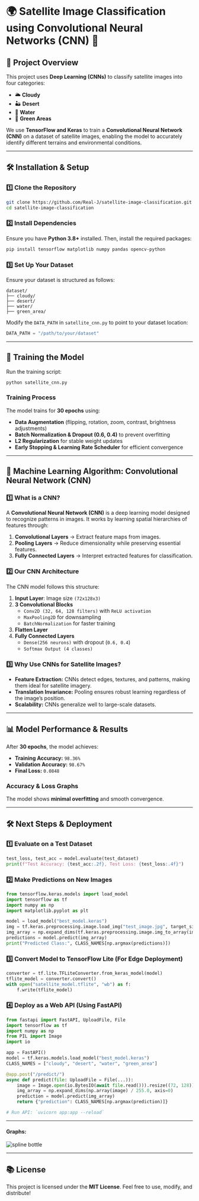 # 🌍 Satellite Image Classification using Convolutional Neural Networks (CNN) 🚀

## 📌 Project Overview
This project uses **Deep Learning (CNNs)** to classify satellite images into four categories:
- 🌥 **Cloudy**
- 🏜 **Desert**
- 🌊 **Water**
- 🌿 **Green Areas**

We use **TensorFlow and Keras** to train a **Convolutional Neural Network (CNN)** on a dataset of satellite images, enabling the model to accurately identify different terrains and environmental conditions.

---

## 🛠 Installation & Setup
### **1️⃣ Clone the Repository**
```sh
git clone https://github.com/Real-J/satellite-image-classification.git
cd satellite-image-classification
```

### **2️⃣ Install Dependencies**
Ensure you have **Python 3.8+** installed. Then, install the required packages:
```sh
pip install tensorflow matplotlib numpy pandas opencv-python
```

### **3️⃣ Set Up Your Dataset**
Ensure your dataset is structured as follows:
```
dataset/
├── cloudy/
├── desert/
├── water/
├── green_area/
```
Modify the `DATA_PATH` in `satellite_cnn.py` to point to your dataset location:
```python
DATA_PATH = "/path/to/your/dataset"
```

---

## 🚀 Training the Model
Run the training script:
```sh
python satellite_cnn.py
```

### **Training Process**
The model trains for **30 epochs** using:
- **Data Augmentation** (flipping, rotation, zoom, contrast, brightness adjustments)
- **Batch Normalization & Dropout (0.6, 0.4)** to prevent overfitting
- **L2 Regularization** for stable weight updates
- **Early Stopping & Learning Rate Scheduler** for efficient convergence

---

## 🧠 Machine Learning Algorithm: Convolutional Neural Network (CNN)
### **1️⃣ What is a CNN?**
A **Convolutional Neural Network (CNN)** is a deep learning model designed to recognize patterns in images. It works by learning spatial hierarchies of features through:
1. **Convolutional Layers** → Extract feature maps from images.
2. **Pooling Layers** → Reduce dimensionality while preserving essential features.
3. **Fully Connected Layers** → Interpret extracted features for classification.

### **2️⃣ Our CNN Architecture**
The CNN model follows this structure:
1. **Input Layer**: Image size `(72x128x3)`
2. **3 Convolutional Blocks**
   - `Conv2D (32, 64, 128 filters)` with `ReLU activation`
   - `MaxPooling2D` for downsampling
   - `BatchNormalization` for faster training
3. **Flatten Layer**
4. **Fully Connected Layers**
   - `Dense(256 neurons)` with dropout (`0.6, 0.4`)
   - `Softmax Output (4 classes)`

### **3️⃣ Why Use CNNs for Satellite Images?**
- **Feature Extraction:** CNNs detect edges, textures, and patterns, making them ideal for satellite imagery.
- **Translation Invariance:** Pooling ensures robust learning regardless of the image’s position.
- **Scalability:** CNNs generalize well to large-scale datasets.

---

## 📊 Model Performance & Results
After **30 epochs**, the model achieves:
- **Training Accuracy:** `98.36%`
- **Validation Accuracy:** `98.67%`
- **Final Loss:** `0.0848`

### **Accuracy & Loss Graphs**
The model shows **minimal overfitting** and smooth convergence.

---

## 🛠 Next Steps & Deployment
### **1️⃣ Evaluate on a Test Dataset**
```python
test_loss, test_acc = model.evaluate(test_dataset)
print(f"Test Accuracy: {test_acc:.2f}, Test Loss: {test_loss:.4f}")
```

### **2️⃣ Make Predictions on New Images**
```python
from tensorflow.keras.models import load_model
import tensorflow as tf
import numpy as np
import matplotlib.pyplot as plt

model = load_model("best_model.keras")
img = tf.keras.preprocessing.image.load_img("test_image.jpg", target_size=(72, 128))
img_array = np.expand_dims(tf.keras.preprocessing.image.img_to_array(img), 0)
predictions = model.predict(img_array)
print("Predicted Class:", CLASS_NAMES[np.argmax(predictions)])
```

### **3️⃣ Convert Model to TensorFlow Lite (For Edge Deployment)**
```python
converter = tf.lite.TFLiteConverter.from_keras_model(model)
tflite_model = converter.convert()
with open("satellite_model.tflite", "wb") as f:
    f.write(tflite_model)
```

### **4️⃣ Deploy as a Web API (Using FastAPI)**
```python
from fastapi import FastAPI, UploadFile, File
import tensorflow as tf
import numpy as np
from PIL import Image
import io

app = FastAPI()
model = tf.keras.models.load_model("best_model.keras")
CLASS_NAMES = ["cloudy", "desert", "water", "green_area"]

@app.post("/predict/")
async def predict(file: UploadFile = File(...)):
    image = Image.open(io.BytesIO(await file.read())).resize((72, 128))
    img_array = np.expand_dims(np.array(image) / 255.0, axis=0)
    prediction = model.predict(img_array)
    return {"prediction": CLASS_NAMES[np.argmax(prediction)]}

# Run API: `uvicorn app:app --reload`
```
----

#### Graphs:
![spline bottle](bottle.PNG)


---

## 📚 License
This project is licensed under the **MIT License**. Feel free to use, modify, and distribute!


